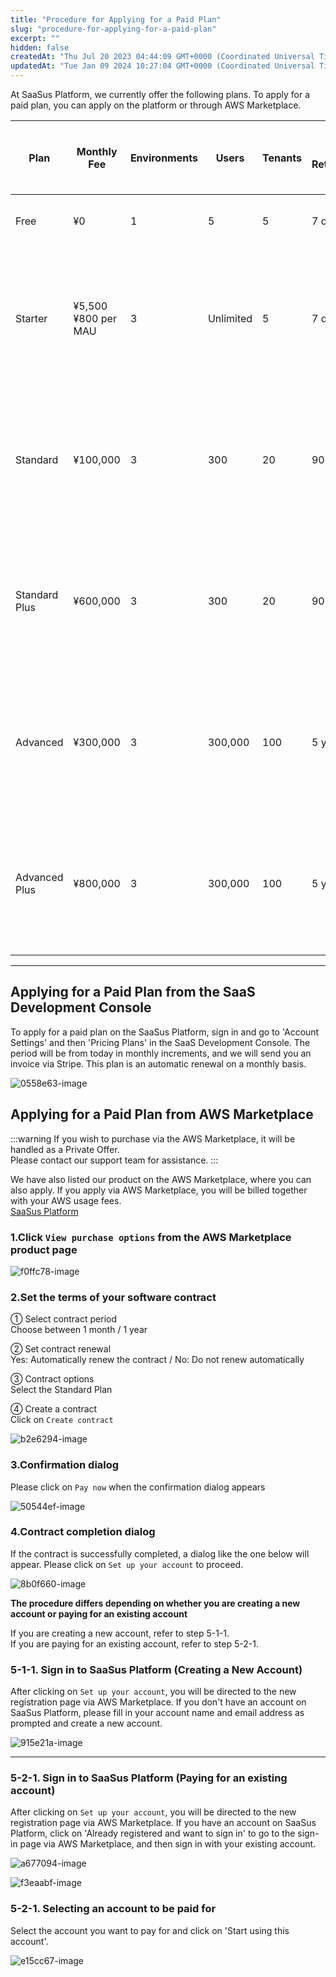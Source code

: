 ```yaml
---
title: "Procedure for Applying for a Paid Plan"
slug: "procedure-for-applying-for-a-paid-plan"
excerpt: ""
hidden: false
createdAt: "Thu Jul 20 2023 04:44:09 GMT+0000 (Coordinated Universal Time)"
updatedAt: "Tue Jan 09 2024 10:27:04 GMT+0000 (Coordinated Universal Time)"
---
```

At SaaSus Platform, we currently offer the following plans. To apply for a paid plan, you can apply on the platform or through AWS Marketplace.

<div className="table-scroll">
<table className="nowrap-table">
  <thead>
    <tr>
      <th rowspan="2">Plan</th>
      <th rowspan="2">Monthly Fee</th>
      <th rowspan="2">Environments</th>
      <th rowspan="2">Users</th>
      <th rowspan="2">Tenants</th>
      <th rowspan="2">Log<br />Retention</th>
      <th rowspan="2">IP Restriction<br />Slots</th>
      <th colspan="2">Smart API Gateway</th>
      <th rowspan="2">Support Contact</th>
      <th rowspan="2">Support Coverage</th>
      <th rowspan="2">Support Level</th>
    </tr>
    <tr>
      <th>Fee per Call</th>
      <th>Upload Frequency</th>
    </tr>
  </thead>
  <tbody>
    <tr>
      <td>Free</td>
      <td className="text-right">¥0</td>
      <td className="text-right">1</td>
      <td className="text-right">5</td>
      <td className="text-right">5</td>
      <td className="text-right">7 days</td>
      <td className="text-right">1 slot</td>
      <td>Free</td>
      <td>3/week</td>
      <td>Inquiry<br />Admin Console</td>
      <td>General responses regarding<br />SaaSus Platform features</td>
      <td>Best effort<br />Product-only support</td>
    </tr>
    <tr>
      <td>Starter</td>
      <td className="text-right">¥5,500<br />¥800 per MAU</td>
      <td className="text-right">3</td>
      <td className="text-right">Unlimited</td>
      <td className="text-right">5</td>
      <td className="text-right">7 days</td>
      <td className="text-right">1 slot</td>
      <td>Free up to 10k calls<br />¥20 per 10k calls after that</td>
      <td>7/week</td>
      <td>Inquiry<br />Admin Console</td>
      <td>General responses regarding<br />SaaSus Platform features</td>
      <td>Best effort<br />Product-only support</td>
    </tr>
    <tr>
      <td>Standard</td>
      <td className="text-right">¥100,000</td>
      <td className="text-right">3</td>
      <td className="text-right">300</td>
      <td className="text-right">20</td>
      <td className="text-right">90 days</td>
      <td className="text-right">1 slot</td>
      <td>Free up to 10k calls<br />¥15 per 10k calls after that</td>
      <td>Up to 7/day free<br />¥50 per upload after</td>
      <td>Slack Connect</td>
      <td>Advisory support on<br />SaaSus Platform usage considering SaaS specifics</td>
      <td>Best effort<br />Product-only support</td>
    </tr>
    <tr>
      <td>Standard Plus</td>
      <td className="text-right">¥600,000</td>
      <td className="text-right">3</td>
      <td className="text-right">300</td>
      <td className="text-right">20</td>
      <td className="text-right">90 days</td>
      <td className="text-right">1 slot</td>
      <td>Free up to 10k calls<br />¥15 per 10k calls after that</td>
      <td>Up to 7/day free<br />¥50 per upload after</td>
      <td>Slack Connect<br />Online meetings</td>
      <td>Advisory support on<br />SaaSus Platform usage<br />Design/implementation assistance with samples</td>
      <td>Best effort<br />Including architecture design support</td>
    </tr>
    <tr>
      <td>Advanced</td>
      <td className="text-right">¥300,000</td>
      <td className="text-right">3</td>
      <td className="text-right">300,000</td>
      <td className="text-right">100</td>
      <td className="text-right">5 years</td>
      <td className="text-right">50 slots</td>
      <td>Free up to 10k calls<br />¥10 per 10k calls after that</td>
      <td>Up to 20/day free<br />¥30 per upload after</td>
      <td>Slack Connect</td>
      <td>Advisory support on<br />SaaSus Platform usage considering SaaS specifics</td>
      <td>Best effort<br />Product-only support</td>
    </tr>
    <tr>
      <td>Advanced Plus</td>
      <td className="text-right">¥800,000</td>
      <td className="text-right">3</td>
      <td className="text-right">300,000</td>
      <td className="text-right">100</td>
      <td className="text-right">5 years</td>
      <td className="text-right">50 slots</td>
      <td>Free up to 10k calls<br />¥10 per 10k calls after that</td>
      <td>Up to 20/day free<br />¥30 per upload after</td>
      <td>Slack Connect<br />Online meetings</td>
      <td>Advisory support on<br />SaaSus Platform usage<br />Design/implementation assistance with samples</td>
      <td>Best effort<br />Including architecture design support</td>
    </tr>
  </tbody>
</table>
</div>

***

## Applying for a Paid Plan from the SaaS Development Console

To apply for a paid plan on the SaaSus Platform, sign in and go to 'Account Settings' and then 'Pricing Plans' in the SaaS Development Console. The period will be from today in monthly increments, and we will send you an invoice via Stripe. This plan is an automatic renewal on a monthly basis.

![0558e63-image](/img/saas-development-console/0558e63-image.png)



## Applying for a Paid Plan from AWS Marketplace

:::warning
If you wish to purchase via the AWS Marketplace, it will be handled as a Private Offer.  
Please contact our support team for assistance.
:::

We have also listed our product on the AWS Marketplace, where you can also apply. If you apply via AWS Marketplace, you will be billed together with your AWS usage fees.  
<a href="https://aws.amazon.com/marketplace/pp/prodview-2gr3qw7kp5qx6?sr=0-1&ref_=beagle&applicationId=AWSMPContess" target="_blank">SaaSus Platform</a>

### 1.Click `View purchase options` from the AWS Marketplace product page

![f0ffc78-image](/img/saas-development-console/f0ffc78-image.png)

### 2.Set the terms of your software contract

① Select contract period  
  Choose between 1 month / 1 year

② Set contract renewal  
  Yes: Automatically renew the contract / No: Do not renew automatically

③ Contract options  
  Select the Standard Plan

④ Create a contract  
  Click on `Create contract`

![b2e6294-image](/img/saas-development-console/b2e6294-image.png)

### 3.Confirmation dialog

Please click on `Pay now` when the confirmation dialog appears

![50544ef-image](/img/saas-development-console/50544ef-image.png)

### 4.Contract completion dialog

If the contract is successfully completed, a dialog like the one below will appear. Please click on `Set up your account` to proceed.

![8b0f660-image](/img/saas-development-console/8b0f660-image.png)

**The procedure differs depending on whether you are creating a new account or paying for an existing account**

If you are creating a new account, refer to step 5-1-1.  
If you are paying for an existing account, refer to step 5-2-1.

### 5-1-1. Sign in to SaaSus Platform (Creating a New Account)

After clicking on `Set up your account`, you will be directed to the new registration page via AWS Marketplace. If you don't have an account on SaaSus Platform, please fill in your account name and email address as prompted and create a new account.

![915e21a-image](/img/saas-development-console/915e21a-image.png)

***

### 5-2-1. Sign in to SaaSus Platform (Paying for an existing account)

After clicking on `Set up your account`, you will be directed to the new registration page via AWS Marketplace. If you have an account on SaaSus Platform, click on 'Already registered and want to sign in' to go to the sign-in page via AWS Marketplace, and then sign in with your existing account.

![a677094-image](/img/saas-development-console/a677094-image.png)

![f3eaabf-image](/img/saas-development-console/f3eaabf-image.png)

### 5-2-1. Selecting an account to be paid for

Select the account you want to pay for and click on 'Start using this account'.

![e15cc67-image](/img/saas-development-console/e15cc67-image.png)
